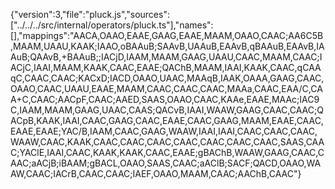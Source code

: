 {"version":3,"file":"pluck.js","sources":["../../../src/internal/operators/pluck.ts"],"names":[],"mappings":"AACA,OAAO,EAAE,GAAG,EAAE,MAAM,OAAO,CAAC;AA6C5B,MAAM,UAAU,KAAK;IAAO,oBAAuB;SAAvB,UAAuB,EAAvB,qBAAuB,EAAvB,IAAuB;QAAvB,+BAAuB;;IACjD,IAAM,MAAM,GAAG,UAAU,CAAC,MAAM,CAAC;IACjC,IAAI,MAAM,KAAK,CAAC,EAAE;QAChB,MAAM,IAAI,KAAK,CAAC,qCAAqC,CAAC,CAAC;KACxD;IACD,OAAO,UAAC,MAAqB,IAAK,OAAA,GAAG,CAAC,OAAO,CAAC,UAAU,EAAE,MAAM,CAAC,CAAC,CAAC,MAAa,CAAC,EAA/C,CAA+C,CAAC;AACpF,CAAC;AAED,SAAS,OAAO,CAAC,KAAe,EAAE,MAAc;IAC9C,IAAM,MAAM,GAAG,UAAC,CAAS;QACvB,IAAI,WAAW,GAAG,CAAC,CAAC;QACpB,KAAK,IAAI,CAAC,GAAG,CAAC,EAAE,CAAC,GAAG,MAAM,EAAE,CAAC,EAAE,EAAE;YAC/B,IAAM,CAAC,GAAG,WAAW,IAAI,IAAI,CAAC,CAAC,CAAC,WAAW,CAAC,KAAK,CAAC,CAAC,CAAC,CAAC,CAAC,CAAC,CAAC,SAAS,CAAC;YAClE,IAAI,CAAC,KAAK,KAAK,CAAC,EAAE;gBAChB,WAAW,GAAG,CAAC,CAAC;aACjB;iBAAM;gBACL,OAAO,SAAS,CAAC;aAClB;SACF;QACD,OAAO,WAAW,CAAC;IACrB,CAAC,CAAC;IAEF,OAAO,MAAM,CAAC;AAChB,CAAC"}
                                                                                                                                                                                                                                                                                                                                                                                                                                                                                                                                                                                                                                            